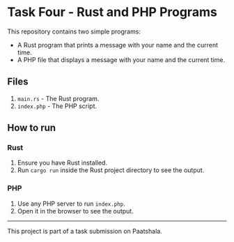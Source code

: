 # Task Four - Rust and PHP Programs

This repository contains two simple programs:

- A Rust program that prints a message with your name and the current time.
- A PHP file that displays a message with your name and the current time.

## Files

1. `main.rs` - The Rust program.
2. `index.php` - The PHP script.

## How to run

### Rust

1. Ensure you have Rust installed.
2. Run `cargo run` inside the Rust project directory to see the output.

### PHP

1. Use any PHP server to run `index.php`.
2. Open it in the browser to see the output.

---

This project is part of a task submission on Paatshala.
